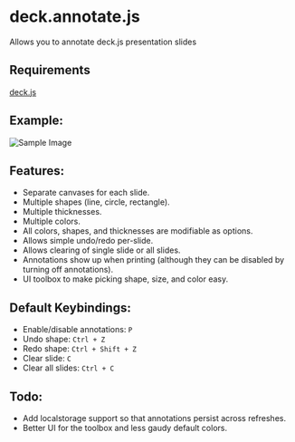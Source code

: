deck.annotate.js
================

Allows you to annotate deck.js presentation slides

## Requirements

[deck.js](https://github.com/imakewebthings/deck.js)

## Example:

![Sample Image](raw/master/example.png)

## Features:

* Separate canvases for each slide.
* Multiple shapes (line, circle, rectangle).
* Multiple thicknesses.
* Multiple colors.
* All colors, shapes, and thicknesses are modifiable as options.
* Allows simple undo/redo per-slide.
* Allows clearing of single slide or all slides.
* Annotations show up when printing (although they
  can be disabled by turning off annotations).
* UI toolbox to make picking shape, size, and color easy.

## Default Keybindings:

* Enable/disable annotations: `P`
* Undo shape: `Ctrl + Z`
* Redo shape: `Ctrl + Shift + Z`
* Clear slide: `C`
* Clear all slides: `Ctrl + C`

## Todo:

* Add localstorage support so that annotations persist across refreshes.
* Better UI for the toolbox and less gaudy default colors.